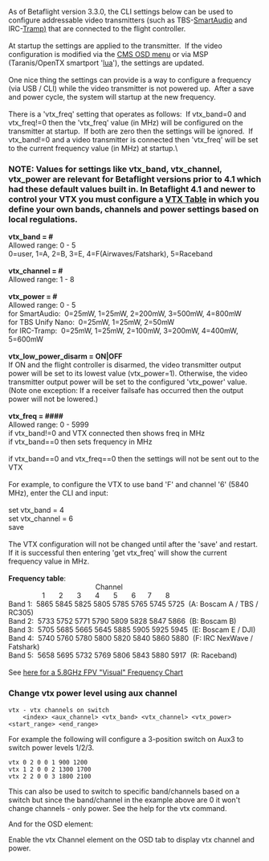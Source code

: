 As of Betaflight version 3.3.0, the CLI settings below can be used to
configure addressable video transmitters (such as
TBS-[SmartAudio](Unify-Smartaudio)
and
IRC-[Tramp](IRC-Tramp)[)](IRC-Tramp)
that are connected to the flight controller.\
 \
 At startup the settings are applied to the transmitter.  If the video
configuration is modified via the [CMS OSD
menu](Unify-Smartaudio#smartaudio-cms-guide)
or via MSP (Taranis/OpenTX smartport
'[lua](https://github.com/betaflight/betaflight-tx-lua-scripts)'), the
settings are updated.\
 \
 One nice thing the settings can provide is a way to configure a
frequency (via USB / CLI) while the video transmitter is not powered
up.  After a save and power cycle, the system will startup at the new
frequency.\
 \
 There is a 'vtx_freq' setting that operates as follows:  If
vtx_band=0 and vtx_freq!=0 then the 'vtx_freq' value (in MHz) will be
configured on the transmitter at startup.  If both are zero then the
settings will be ignored.  If vtx_band!=0 and a video transmitter is
connected then 'vtx_freq' will be set to the current frequency value
(in MHz) at startup.\

### NOTE: Values for settings like vtx_band, vtx_channel, vtx_power are relevant for Betaflight versions prior to 4.1 which had these default values built in. In Betaflight 4.1 and newer to control your VTX you must configure a [VTX Table](https://github.com/betaflight/betaflight/wiki/VTX-tables) in which you define your own bands, channels and power settings based on local regulations.

**vtx_band = \#**\
 Allowed range: 0 - 5\
 0=user, 1=A, 2=B, 3=E, 4=F(Airwaves/Fatshark), 5=Raceband\
 \
**vtx_channel = \#**\
 Allowed range: 1 - 8\
 \
**vtx_power = \#**\
 Allowed range: 0 - 5\
 for SmartAudio:  0=25mW, 1=25mW, 2=200mW, 3=500mW, 4=800mW\
 for TBS Unify Nano:  0=25mW, 1=25mW, 2=50mW\
 for IRC-Tramp:  0=25mW, 1=25mW, 2=100mW, 3=200mW, 4=400mW, 5=600mW\
 \
**vtx_low_power_disarm = ON|OFF**\
If ON and the flight controller is disarmed, the video transmitter output power will be set to its lowest value (vtx_power=1). Otherwise, the video transmitter output power will be set to the configured 'vtx_power' value. (Note one exception: If a receiver failsafe has occurred then the output power will not be lowered.)\
 \
**vtx_freq = \#\#\#\#**\
 Allowed range: 0 - 5999\
 if vtx_band!=0 and VTX connected then shows freq in MHz\
 if vtx_band==0 then sets frequency in MHz\
 \
 if vtx_band==0 and vtx_freq==0 then the settings will not be sent out
to the VTX\
 \
 For example, to configure the VTX to use band 'F' and channel '6' (5840
MHz), enter the CLI and input:\
 \
 set vtx_band = 4\
 set vtx_channel = 6\
 save\
 \
 The VTX configuration will not be changed until after the 'save' and
restart.  If it is successful then entering 'get vtx_freq' will show
the current frequency value in MHz.\
 \
 **Frequency table**:\
                                            Channel\
                  1       2       3       4       5       6      7       8\
 Band 1:  5865 5845 5825 5805 5785 5765 5745 5725  (A: Boscam A / TBS /
RC305)\
 Band 2:  5733 5752 5771 5790 5809 5828 5847 5866  (B: Boscam B)\
 Band 3:  5705 5685 5665 5645 5885 5905 5925 5945  (E: Boscam E / DJI)\
 Band 4:  5740 5760 5780 5800 5820 5840 5860 5880  (F: IRC NexWave /
Fatshark)\
 Band 5:  5658 5695 5732 5769 5806 5843 5880 5917  (R: Raceband)\
 \
 See [here for a 5.8GHz FPV "Visual" Frequency
Chart](http://www.etheli.com/freq/FPV_5.8GHz_Freqs.jpg)

### Change vtx power level using aux channel
```
vtx - vtx channels on switch
	<index> <aux_channel> <vtx_band> <vtx_channel> <vtx_power> <start_range> <end_range>
```
For example the following will configure a 3-position switch on Aux3 to switch power levels 1/2/3.
```
vtx 0 2 0 0 1 900 1200
vtx 1 2 0 0 2 1300 1700
vtx 2 2 0 0 3 1800 2100
```
This can also be used to switch to specific band/channels based on a switch but since the band/channel in the example above are 0 it won't change channels - only power. See the help for the vtx command.

And for the OSD element:

Enable the vtx Channel element on the OSD tab to display vtx channel and power.

